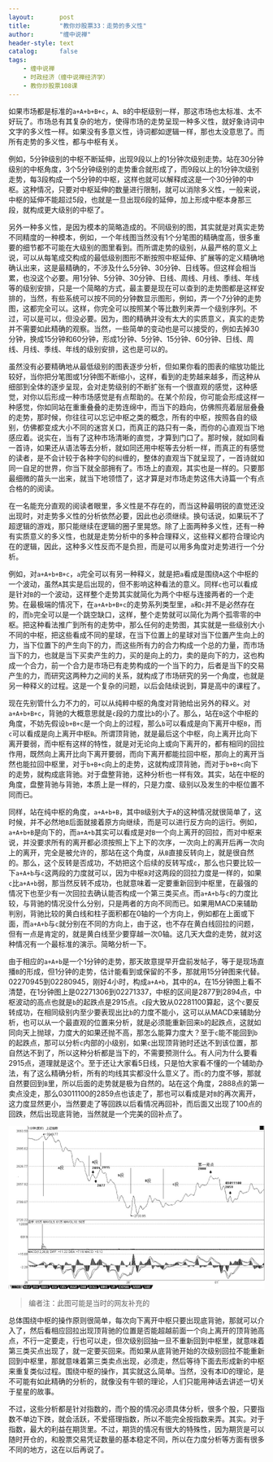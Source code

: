 ```yaml
---
layout:       post
title:        "教你炒股票33：走势的多义性"
author:       "缠中说禅"
header-style: text
catalog:      false
tags:
    - 缠中说禅
    - 时政经济（缠中说禅经济学）
    - 教你炒股票108课
---
```


如果市场都是标准的`a+A+b+B+c`，`A`、`B`的中枢级别一样，那这市场也太标准、太不好玩了。市场总有其复杂的地方，使得市场的走势呈现一种多义性，就好象诗词中文字的多义性一样。如果没有多意义性，诗词都如逻辑一样，那也太没意思了。而所有走势的多义性，都与中枢有关。
    

例如，5分钟级别的中枢不断延伸，出现9段以上的1分钟次级别走势。站在30分钟级别的中枢角度，3个5分钟级别的走势重合就形成了，而9段以上的1分钟次级别走势，每3段构成一个5分钟的中枢，这样也就可以解释成这是一个30分钟的中枢。这种情况，只要对中枢延伸的数量进行限制，就可以消除多义性，一般来说，中枢的延伸不能超过5段，也就是一旦出现6段的延伸，加上形成中枢本身那三段，就构成更大级别的中枢了。
    

另外一种多义性，是因为模本的简略造成的。不同级别的图，其实就是对真实走势不同精度的一种模本，例如，一个年线图当然没有1个分笔图的精确度高，很多重要的细节都不可能在大级别的图里看到。而所谓走势的级别，从最严格的意义上说，可以从每笔成交构成的最低级别图形不断按照中枢延伸、扩展等的定义精确地确认出来，这是最精确的，不涉及什么5分钟、30分钟、日线等。但这样会相当累，也没这个必要。用1分钟、5分钟、30分钟、日线、周线、月线、季线、年线等的级别安排，只是一个简略的方式，最主要是现在可以查到的走势图都是这样安排的，当然，有些系统可以按不同的分钟数显示图形，例如，弄一个7分钟的走势图，这都完全可以。这样，你完全可以按照某个等比数列来弄一个级别序列。不过，可以是可以，但没必要。因为，图的精确并没有太大的实质意义，真实的走势并不需要如此精确的观察。当然，一些简单的变动也是可以接受的，例如去掉30分钟，换成15分钟和60分钟，形成1分钟、5分钟、15分钟、60分钟、日线、周线、月线、季线、年线的级别安排，这也是可以的。
    

虽然没有必要精确地从最低级别的图表逐步分析，但如果你看的图表的缩放功能比较好，当你把分笔图或1分钟图不断缩小，这样，看到的走势越来越多，而这种从细部到全体的逐步呈现，会对走势级别的不断扩张有一个很直观的感觉，这种感觉，对你以后形成一种市场感觉是有点帮助的。在某个阶段，你可能会形成这样一种感觉，你如同站在重重叠叠的走势连绵中，而当下的趋向，仿佛照亮着层层叠叠的走势，那时候，你往往可以忘记中枢之类的概念，所有的中枢，按照各自的级别，仿佛都变成大小不同的迷宫关口，而真正的路只有一条，而你的心直观当下地感应着。说实在，当有了这种市场清晰的直觉，才算到门口了。那时候，就如同看一首诗，如果还从语法等去分析，就如同还用中枢等去分析一样，而真正的有感觉的读者，是不会计较于各种字句的纠缠的，整体的直观当下就呈现了，一首诗就如同一自足的世界，你当下就全部拥有了。市场上的直观，其实也是一样的。只要那最细微的苗头一出来，就当下地领悟了，这才算是对市场走势这伟大诗篇一个有点合格的的阅读。
    

在一名能充分直观的阅读者眼里，多义性是不存在的，而当这种最明锐的直觉还没出现时，对走势多义性的分析依然必要，因此也必须继续。换句话说，如果玩不了超逻辑的游戏，那只能继续在逻辑的圈子里晃悠。除了上面两种多义性，还有一种有实质意义的多义性，也就是走势分析中的多种合理释义，这些释义都符合理论内在的逻辑，因此，这种多义性反而不是负担，而是可以用多角度对走势进行一个分析。
    

例如，对`a+A+b+B+c`，`a`完全可以有另一种释义，就是把`a`看成是围绕`A`这个中枢的一个波动，虽然`A`其实是后出现的，但不影响这种看法的意义。同样`c`也可以看成是针对`B`的一个波动，这样整个走势其实就简化为两个中枢与连接两者的一个走势。在最极端的情况下，在`a+A+b+B+c`的走势系列类型里，`a`和`c`并不是必然存在的，而`b`完全可以是一个跳空缺口，这样，整个走势就可以简化为两个孤零零的中枢。把这种看法推广到所有的走势中，那么任何的走势图，其实就是一些级别大小不同的中枢，把这些看成不同的星球，在当下位置上的星球对当下位置产生向上的力，当下位置下的产生向下的力，而这些所有力的合力构成一个总的力量，而市场当下的力，也就是当下买卖产生的力，买的是向上的力，卖的是向下的力，这也构成一个合力，前一个合力是市场已有走势构成的一个当下的力，后者是当下的交易产生的力，而研究这两种力之间的关系，就构成了市场研究的另一个角度，也就是另一种释义的过程。这是一个复杂的问题，以后会陆续说到，算是高中的课程了。
    

现在先别管什么力不力的，可以从纯粹中枢的角度对背驰给出另外的释义。对`a+A+b+B+c`，背驰的大概意思就是`c`段的力度比`b`的小了。那么，站在`B`这个中枢的角度，不妨先假设`b+B+c`是一个向上的过程，那么`b`可以看成是向下离开中枢`B`，而`c`可以看成是向上离开中枢`B`。所谓顶背驰，就是最后这个中枢，向上离开比向下离开要弱，而中枢有这样的特性，就是对无论向上或向下离开的，都有相同的回拉作用，既然向上离开比向下离开要弱，而向下离开都能拉回中枢，那向上的离开当然也能拉回中枢里，对于`b+B+c`向上的走势，这就构成顶背驰，而对于`b+B+c`向下的走势，就构成底背驰。对于盘整背驰，这种分析也一样有效。其实，站在中枢的角度，盘整背驰与背驰，本质上是一样的，只是力度、级别以及发生的中枢位置不同而已。
    

同样，站在纯中枢的角度，`a+A+b+B`，其中`B`级别大于`A`的这种情况就很简单了，这时候，并不必然地`B`后面就接着原方向继续，而是可以进行反方向的运行。例如，`a+A+b+B`是向下的，而`a+A+b`其实可以看成是对`B`一个向上离开的回拉，而对中枢来说，并没要求所有的离开都必须按照上下上下的次序，一次向上的离开后再一次向上的离开，完全是被允许的，那站在这个角度，从`B`直接反转向上，就是很自然的。那么，这个反转是否成功，不妨把这个后续的反转写成`c`，那么也只要比较一下`a+A+b`与`c`这两段的力度就可以，因为中枢`B`对这两段的回拉力度是一样的，如果`c`比`a+A+b`弱，那当然反转不成功，也就意味着一定要重新回到中枢里，在最强的情况下也至少有一次回拉去确认能否构成一个第三类买点。而`a+A+b`与`c`的力度比较，与背驰的情况没什么分别，只是两者的方向不同而已。如果用MACD来辅助判别，背驰比较的黄白线和柱子面积都在0轴的一个方向上，例如都在上面或下面，而`a+A+b`与`c`就分别在不同的方向上，由于这，也不存在黄白线回拉的问题，但有一点是肯定的，就是黄白线至少要穿越一次0轴。这几天大盘的走势，就对这种情况有一个最标准的演示。简略分析一下。
    

由于相应的`a+A+b`是一个1分钟的走势，那天故意提早开盘前发帖子，等于是现场直播`B`的形成，但1分钟的走势，估计能看到或保留的不多，那就用15分钟图来代替。02270945到02280945，刚好4小时，构成`a+A+b`，其中的`A`，在15分钟图上看不清楚，在1分钟图上是02271306到02271337，中枢的区间是2877到2894点，中枢波动的高点也就是`b`的起跌点是2915点。`c`段大致从02281100算起，这个`c`要反转成功，在相同级别内至少要表现出比`b`的力度不能小，这可以从MACD来辅助分析，也可以从一个最直观的位置来分析，就是必须能重新回来`b`的起跌点，这就如同向天上抛球，力度大的如果还抛不高，那怎么能算力度大？至于`c`能不能回到`b`的起跌点，那可以分析`c`内部的小级别，如果`c`出现顶背驰时还达不到该位置，那自然达不到了，所以这种分析都是当下的，不需要预测什么。有人问为什么要看2915点，道理就是这个。至于还让大家看5日线，只是怕大家看不懂的一个辅助办法，有了这么精确分析，所有的均线其实都没什么意义了。而`c`的力度不够，那就自然要回到`B`里，所以后面的走势就是极为自然的。站在这个角度，2888点的第一卖点没走，那么03011100的2859点也该走了，那也可以看成是对`B`的再次离开，这力度显然更小，当然要走了等回跌以后看情况再回补，而后面又出现了100点的回跌，然后出现底背驰，当然就是一个完美的回补点了。



![](/img/czsc/20070302-0469.png)

> 编者注：此图可能是当时的网友补充的



总体围绕中枢的操作原则很简单，每次向下离开中枢只要出现底背驰，那就可以介入了，然后看相应回拉出现顶背驰的位置是否能超越前面一个向上离开的顶背驰高点，不行一定要走，行也可以走，但次级别回抽一旦不重新回到中枢里，就意味着第三类买点出现了，就一定要买回来。而如果从底背驰开始的次级别回拉不能重新回到中枢里，那就意味着第三类卖点出现，必须走，然后等待下面去形成新的中枢来重复类似过程。围绕中枢的操作，其实就这么简单。当然，没有本ID的理论，是不可能有如此精确的分析的，就像没有牛顿的理论，人们只能用神话去讲述一切关于星星的故事。
    

不过，这些分析都是针对指数的，而个股的情况必须具体分析，很多个股，只要指数不单边下跌，就会活跃，不爱搭理指数，所以不能完全按指数来弄。其实。对于指数，最大的利益在期货里。不过，期货的情况有很大的特殊性，因为期货是可以随时开仓的，和股票交易凭证数量的基本稳定不同，所以在力度分析等方面有很多不同的地方，这在以后再说了。
